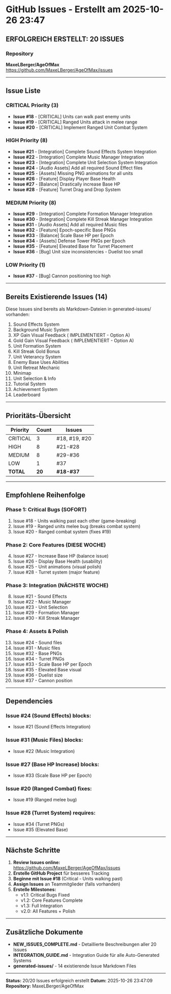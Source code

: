 ﻿# GitHub Issues - Erstellt am 2025-10-26 23:47

##  ERFOLGREICH ERSTELLT: 20 ISSUES

### Repository
**MaxeLBerger/AgeOfMax**
https://github.com/MaxeLBerger/AgeOfMax/issues

---

## Issue Liste

### CRITICAL Priority (3)
- **Issue #18** - [CRITICAL] Units can walk past enemy units
- **Issue #19** - [CRITICAL] Ranged Units attack in melee range  
- **Issue #20** - [CRITICAL] Implement Ranged Unit Combat System

### HIGH Priority (8)
- **Issue #21** - [Integration] Complete Sound Effects System Integration
- **Issue #22** - [Integration] Complete Music Manager Integration
- **Issue #23** - [Integration] Complete Unit Selection System Integration
- **Issue #24** - [Audio Assets] Add all required Sound Effect files
- **Issue #25** - [Assets] Missing PNG animations for all units
- **Issue #26** - [Feature] Display Player Base Health
- **Issue #27** - [Balance] Drastically increase Base HP
- **Issue #28** - [Feature] Turret Drag and Drop System

### MEDIUM Priority (8)
- **Issue #29** - [Integration] Complete Formation Manager Integration
- **Issue #30** - [Integration] Complete Kill Streak Manager Integration
- **Issue #31** - [Audio Assets] Add all required Music files
- **Issue #32** - [Feature] Epoch-specific Base PNGs
- **Issue #33** - [Balance] Scale Base HP per Epoch
- **Issue #34** - [Assets] Defense Tower PNGs per Epoch
- **Issue #35** - [Feature] Elevated Base for Turret Placement
- **Issue #36** - [Bug] Unit size inconsistencies - Duelist too small

### LOW Priority (1)
- **Issue #37** - [Bug] Cannon positioning too high

---

## Bereits Existierende Issues (14)
Diese Issues sind bereits als Markdown-Dateien in generated-issues/ vorhanden:
1. Sound Effects System
2. Background Music System
3. XP Gain Visual Feedback ( IMPLEMENTIERT - Option A)
4. Gold Gain Visual Feedback ( IMPLEMENTIERT - Option A)
5. Unit Formation System
6. Kill Streak Gold Bonus
7. Unit Veterancy System
8. Enemy Base Uses Abilities
9. Unit Retreat Mechanic
10. Minimap
11. Unit Selection & Info
12. Tutorial System
13. Achievement System
14. Leaderboard

---

## Prioritäts-Übersicht

| Priority | Count | Issues |
|----------|-------|--------|
| CRITICAL | 3 | #18, #19, #20 |
| HIGH | 8 | #21-#28 |
| MEDIUM | 8 | #29-#36 |
| LOW | 1 | #37 |
| **TOTAL** | **20** | **#18-#37** |

---

## Empfohlene Reihenfolge

### Phase 1: Critical Bugs (SOFORT)
1. Issue #18 - Units walking past each other (game-breaking)
2. Issue #19 - Ranged units melee bug (breaks combat system)
3. Issue #20 - Ranged combat system (fixes #19)

### Phase 2: Core Features (DIESE WOCHE)
4. Issue #27 - Increase Base HP (balance issue)
5. Issue #26 - Display Base Health (usability)
6. Issue #25 - Unit animations (visual polish)
7. Issue #28 - Turret system (major feature)

### Phase 3: Integration (NÄCHSTE WOCHE)
8. Issue #21 - Sound Effects
9. Issue #22 - Music Manager
10. Issue #23 - Unit Selection
11. Issue #29 - Formation Manager
12. Issue #30 - Kill Streak Manager

### Phase 4: Assets & Polish
13. Issue #24 - Sound files
14. Issue #31 - Music files
15. Issue #32 - Base PNGs
16. Issue #34 - Turret PNGs
17. Issue #33 - Scale Base HP per Epoch
18. Issue #35 - Elevated Base visual
19. Issue #36 - Duelist size
20. Issue #37 - Cannon position

---

## Dependencies

### Issue #24 (Sound Effects) blocks:
- Issue #21 (Sound Effects Integration)

### Issue #31 (Music Files) blocks:
- Issue #22 (Music Integration)

### Issue #27 (Base HP Increase) blocks:
- Issue #33 (Scale Base HP per Epoch)

### Issue #20 (Ranged Combat) fixes:
- Issue #19 (Ranged melee bug)

### Issue #28 (Turret System) requires:
- Issue #34 (Turret PNGs)
- Issue #35 (Elevated Base)

---

## Nächste Schritte

1. **Review Issues online:** https://github.com/MaxeLBerger/AgeOfMax/issues
2. **Erstelle GitHub Project** für besseres Tracking
3. **Beginne mit Issue #18** (Critical - Units walking past)
4. **Assign Issues** an Teammitglieder (falls vorhanden)
5. **Erstelle Milestones:**
   - v1.1: Critical Bugs Fixed
   - v1.2: Core Features Complete
   - v1.3: Full Integration
   - v2.0: All Features + Polish

---

## Zusätzliche Dokumente

- **NEW_ISSUES_COMPLETE.md** - Detaillierte Beschreibungen aller 20 Issues
- **INTEGRATION_GUIDE.md** - Integration Guide für alle Auto-Generated Systems
- **generated-issues/** - 14 existierende Issue Markdown Files

---

**Status:**  20/20 Issues erfolgreich erstellt
**Datum:** 2025-10-26 23:47:09
**Repository:** MaxeLBerger/AgeOfMax
